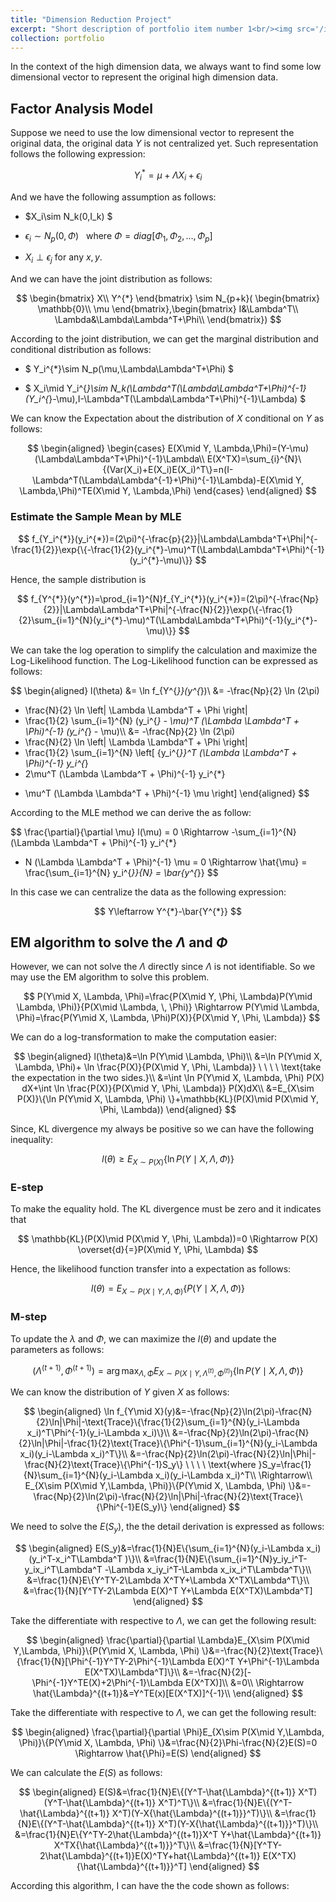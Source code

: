 ```yaml
---
title: "Dimension Reduction Project"
excerpt: "Short description of portfolio item number 1<br/><img src='/images/500x300.png'>" 
collection: portfolio
---
```


In the context of the high dimension data, we always want to find some low dimensional vector to represent the original high dimension data.
## Factor Analysis Model

Suppose we need to use the low dimensional vector to represent the
original data, the original data $Y$ is not centralized yet. Such
representation follows the following expression:

$$
Y_i^{*}=\mu+\Lambda X_i+\epsilon_i
$$

And we have the following assumption as follows:

-   $X_i\sim N_k(0,I_k) $

-   $\epsilon_i\sim N_p(0,\Phi) \ \ \ \text{where } \Phi=diag[\Phi_1,\Phi_2,\ldots,\Phi_p]$  
-   $X_i\perp \epsilon_j \ \text{for any } x,y.$

And we can have the joint distribution as follows:

$$
\begin{bmatrix}
X\\
Y^{*}
\end{bmatrix}
\sim N_{p+k}(
\begin{bmatrix}
\mathbb{0}\\
\mu
\end{bmatrix},\begin{bmatrix}
I&\Lambda^T\\
\Lambda&\Lambda\Lambda^T+\Phi\\
\end{bmatrix})
$$


According to the joint distribution, we can get the marginal
distribution and conditional distribution as follows:

-   $
    Y_i^{*}\sim N_p(\mu,\Lambda\Lambda^T+\Phi)
    $

-   $
    X_i\mid Y_i^{*}\sim N_k(\Lambda^T(\Lambda\Lambda^T+\Phi)^{-1}(Y_i^{*}-\mu),I-\Lambda^T(\Lambda\Lambda^T+\Phi)^{-1}\Lambda)
    $

We can know the Expectation about the distribution of $X$ conditional on
$Y$ as follows:

$$
\begin{aligned}
\begin{cases}
E(X\mid Y, \Lambda,\Phi)=(Y-\mu)(\Lambda\Lambda^T+\Phi)^{-1}\Lambda\\
E(X^TX)=\sum_{i}^{N}\{(Var(X_i)+E(X_i)E(X_i)^T\}=n(I-\Lambda^T(\Lambda\Lambda^{-1}+\Phi)^{-1}\Lambda)-E(X\mid Y, \Lambda,\Phi)^TE(X\mid Y, \Lambda,\Phi)
\end{cases}
\end{aligned}
$$

### Estimate the Sample Mean by MLE

$$
f_{Y_i^{*}}(y_i^{*})=(2\pi)^{-\frac{p}{2}}|\Lambda\Lambda^T+\Phi|^{-\frac{1}{2}}\exp{\{-\frac{1}{2}(y_i^{*}-\mu)^T(\Lambda\Lambda^T+\Phi)^{-1}(y_i^{*}-\mu)\}}
$$

Hence, the sample distribution is

$$
f_{Y^{*}}(y^{*})=\prod_{i=1}^{N}f_{Y_i^{*}}(y_i^{*})=(2\pi)^{-\frac{Np}{2}}|\Lambda\Lambda^T+\Phi|^{-\frac{N}{2}}\exp{\{-\frac{1}{2}\sum_{i=1}^{N}(y_i^{*}-\mu)^T(\Lambda\Lambda^T+\Phi)^{-1}(y_i^{*}-\mu)\}}
$$

We can take the log operation to simplify the calculation and maximize
the Log-Likelihood function. The Log-Likelihood function can be
expressed as follows:

$$
\begin{aligned} 
l(\theta) &= \ln f_{Y^{*}}(y^{*})\\
&= -\frac{Np}{2} \ln (2\pi) 
   - \frac{N}{2} \ln \left| \Lambda \Lambda^T + \Phi \right|
   - \frac{1}{2} \sum_{i=1}^{N} (y_i^{*} - \mu)^T (\Lambda \Lambda^T + \Phi)^{-1} (y_i^{*} - \mu)\\\\
&= -\frac{Np}{2} \ln (2\pi) 
   - \frac{N}{2} \ln \left| \Lambda \Lambda^T + \Phi \right|
   - \frac{1}{2} \sum_{i=1}^{N} \left[ {y_i^{*}}^T (\Lambda \Lambda^T + \Phi)^{-1} y_i^{*} 
   - 2\mu^T (\Lambda \Lambda^T + \Phi)^{-1} y_i^{*} 
   + \mu^T (\Lambda \Lambda^T + \Phi)^{-1} \mu \right]
\end{aligned}
$$

According to the MLE method we can derive the as follow:

$$
\frac{\partial}{\partial \mu} l(\mu) = 0 
\Rightarrow
-\sum_{i=1}^{N} (\Lambda \Lambda^T + \Phi)^{-1} y_i^{*}
+ N (\Lambda \Lambda^T + \Phi)^{-1} \mu = 0
\Rightarrow
\hat{\mu} = \frac{\sum_{i=1}^{N} y_i^{*}}{N} = \bar{y^{*}}
$$

In this case we can centralize the data as the following expression:

$$
Y\leftarrow Y^{*}-\bar{Y^{*}}
$$

## EM algorithm to solve the $\Lambda$ and $\Phi$

However, we can not solve the $\Lambda$ directly since $\Lambda$ is not
identifiable. So we may use the EM algorithm to solve this problem.

$$
P(Y\mid X, \Lambda, \Phi)=\frac{P(X\mid Y, \Phi, \Lambda)P(Y\mid \Lambda, \Phi)}{P(X\mid \Lambda, \, \Phi)} \Rightarrow P(Y\mid \Lambda, \Phi)=\frac{P(Y\mid X, \Lambda, \Phi)P(X)}{P(X\mid Y, \Phi, \Lambda)}
$$

We can do a log-transformation to make the computation easier:

$$
\begin{aligned}
l(\theta)&=\ln P(Y\mid \Lambda, \Phi)\\
&=\ln P(Y\mid X, \Lambda, \Phi)+ \ln \frac{P(X)}{P(X\mid Y, \Phi, \Lambda)} \ \ \ \ \text{take the expectation in the two sides.}\\
&=\int \ln P(Y\mid X, \Lambda, \Phi) P(X) dX+\int \ln \frac{P(X)}{P(X\mid Y, \Phi, \Lambda)} P(X)dX\\
&=E_{X\sim P(X)}\{\ln P(Y\mid X, \Lambda, \Phi) \}+\mathbb{KL}(P(X)\mid P(X\mid Y, \Phi, \Lambda))
\end{aligned}
$$

Since, KL divergence my always be positive so we can have the following
inequality:

$$
l(\theta)\geq E_{X\sim P(X)}\{\ln P(Y\mid X, \Lambda, \Phi) \}
$$

### E-step

To make the equality hold. The KL divergence must be zero and it
indicates that

$$
\mathbb{KL}(P(X)\mid P(X\mid Y, \Phi, \Lambda))=0 \Rightarrow P(X) \overset{d}{=}P(X\mid Y, \Phi, \Lambda)
$$

Hence, the likelihood function transfer into a expectation as follows:

$$
l(\theta)=E_{X\sim P(X\mid Y,\Lambda, \Phi)}\{P(Y\mid X, \Lambda, \Phi) \}
$$

### M-step

To update the $\lambda$ and $\Phi$, we can maximize the $l(\theta)$ and
update the parameters as follows:

$$
(\Lambda^{(t+1)},\Phi^{(t+1)})=\arg\max_{\Lambda,\Phi}E_{X\sim  P(X\mid Y,\Lambda^{(t)}, \Phi^{(t)})}\{\ln P(Y\mid X, \Lambda, \Phi) \}
$$

We can know the distribution of $Y$ given $X$ as follows:

$$
\begin{aligned}
\ln f_{Y\mid X}(y)&=-\frac{Np}{2}\ln(2\pi)-\frac{N}{2}\ln|\Phi|-\text{Trace}\{\frac{1}{2}\sum_{i=1}^{N}(y_i-\Lambda x_i)^T\Phi^{-1}(y_i-\Lambda x_i)\}\\
&=-\frac{Np}{2}\ln(2\pi)-\frac{N}{2}\ln|\Phi|-\frac{1}{2}\text{Trace}\{\Phi^{-1}\sum_{i=1}^{N}(y_i-\Lambda x_i)(y_i-\Lambda x_i)^T\}\\
&=-\frac{Np}{2}\ln(2\pi)-\frac{N}{2}\ln|\Phi|-\frac{N}{2}\text{Trace}\{\Phi^{-1}S_y\} \ \ \ \ \text{where }S_y=\frac{1}{N}\sum_{i=1}^{N}(y_i-\Lambda x_i)(y_i-\Lambda x_i)^T\\
\Rightarrow\\
E_{X\sim P(X\mid Y,\Lambda, \Phi)}\{P(Y\mid X, \Lambda, \Phi) \}&=-\frac{Np}{2}\ln(2\pi)-\frac{N}{2}\ln|\Phi|-\frac{N}{2}\text{Trace}\{\Phi^{-1}E(S_y)\}
\end{aligned}
$$

We need to solve the $E(S_y)$, the the detail derivation is expressed as
follows:

$$
\begin{aligned}
E(S_y)&=\frac{1}{N}E\{\sum_{i=1}^{N}(y_i-\Lambda x_i)(y_i^T-x_i^T\Lambda^T )\}\\
&=\frac{1}{N}E\{\sum_{i=1}^{N}y_iy_i^T-y_ix_i^T\Lambda^T -\Lambda x_iy_i^T-\Lambda x_ix_i^T\Lambda^T\}\\
&=\frac{1}{N}E\{Y^TY-2\Lambda X^TY+\Lambda X^TX\Lambda^T\}\\
&=\frac{1}{N}[Y^TY-2\Lambda E(X)^T Y+\Lambda E(X^TX)\Lambda^T]
\end{aligned}
$$

Take the differentiate with respective to $\Lambda$, we can get the
following result:

$$
\begin{aligned}
\frac{\partial}{\partial \Lambda}E_{X\sim P(X\mid Y,\Lambda, \Phi)}\{P(Y\mid X, \Lambda, \Phi) \}&=-\frac{N}{2}\text{Trace}\{\frac{1}{N}[\Phi^{-1}Y^TY-2\Phi^{-1}\Lambda E(X)^T Y+\Phi^{-1}\Lambda E(X^TX)\Lambda^T]\}\\
&=-\frac{N}{2}[-\Phi^{-1}Y^TE(X)+2\Phi^{-1}\Lambda E(X^TX)]\\
&=0\\
\Rightarrow \hat{\Lambda}^{(t+1)}&=Y^TE(x)[E(X^TX)]^{-1}\\
\end{aligned}
$$

Take the differentiate with respective to $\Lambda$, we can get the
following result:

$$
\begin{aligned}
\frac{\partial}{\partial \Phi}E_{X\sim P(X\mid Y,\Lambda, \Phi)}\{P(Y\mid X, \Lambda, \Phi) \}&=\frac{N}{2}\Phi-\frac{N}{2}E(S)=0 \Rightarrow \hat{\Phi}=E(S)
\end{aligned}
$$

We can calculate the $E(S)$ as follows:

$$
\begin{aligned}
E(S)&=\frac{1}{N}E\{(Y^T-\hat{\Lambda}^{(t+1)} X^T)(Y^T-\hat{\Lambda}^{(t+1)} X^T)^T\}\\
&=\frac{1}{N}E\{(Y^T-\hat{\Lambda}^{(t+1)} X^T)(Y-X{\hat{\Lambda}^{(t+1)}}^T)\}\\
&=\frac{1}{N}E\{(Y^T-\hat{\Lambda}^{(t+1)} X^T)(Y-X{\hat{\Lambda}^{(t+1)}}^T)\}\\
&=\frac{1}{N}E\{Y^TY-2\hat{\Lambda}^{(t+1)}X^T Y+\hat{\Lambda}^{(t+1)} X^TX{\hat{\Lambda}^{(t+1)}}^T\}\\
&=\frac{1}{N}[Y^TY-2\hat{\Lambda}^{(t+1)}E(X)^TY+hat{\Lambda}^{(t+1)} E(X^TX){\hat{\Lambda}^{(t+1)}}^T]
\end{aligned}
$$



According this algorithm, I can have the the code shown as follows:

```{r}


```

